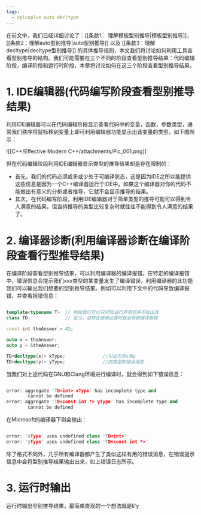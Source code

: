 ```yaml
---
tags:
  - cplusplus auto decltype
---
```


在前文中，我们已经详细讨论了：[[条款1： 理解模板型别推导|模板型别推导]]，[[条款2：理解auto型别推导|auto型别推导]] 以及 [[条款3：理解decltype|decltype型别推导]] 的具体推导规则，本文我们将讨论如何利用工具查看型别推导的结构。我们可能需要在三个不同的阶段查看型别推导结果：代码编辑阶段，编译阶段和运行时阶段，本章将讨论如何在这三个阶段查看型别推导结果。

# 1. IDE编辑器(代码编写阶段查看型别推导结果)

利用IDE编辑器可以在代码编辑阶段显示查看代码中的变量，函数，参数类型，通常我们秩序将鼠标移到变量上即可利用编辑器功能显示出该变量的类型，如下图所示：

![[C++/Effective Modern C++/attachments/Pic_001.png]]

但在代码编辑阶段利用IDE编辑器显示类型的推导结果却是存在限制的：

- 首先，我们的代码必须或多或少处于可编译状态，这是因为IDE之所以能提供这些信息是因为一个C++编译器运行于IDE中。如果这个编译器对你的代码不能做出有意义的分析或者推导，它就不会显示推导的结果。
- 其次，在代码编写阶段，利用IDE编辑器对于简单类型的推导可能可以得到令人满意的结果，但当待推导的类型比较复杂时就往往不能得到令人满意的结果了。

# 2. 编译器诊断(利用编译器诊断在编译阶段查看行型推导结果)

在编译阶段查看型别推导结果，可以利用编译器的编译报错。在特定的编译报错中，错误信息会提示我们xxx类型的某变量发生了编译错误，利用编译器的此功能我们可以输出我们想要的型别推导结果。例如可以利用下文中的代码导致编译报错，并查看报错信息：

``` C++

template<typename T>  // 例如我们可以只对TD进行声明但并不给出其
class TD;             // 定义，这样在使用此类时就会导致编译报错

const int theAnswer = 42;

auto x = theAnswer;
auto y = &theAnswer;

TD<decltype(x)> xType;              //引出包含x和y
TD<decltype(y)> yType;              //的类型的错误消息

```

当我们对上述代码在GNU和Clang环境进行编译时，就会得到如下错误信息：

``` C++

error: aggregate 'TD<int> xType' has incomplete type and 
        cannot be defined
error: aggregate 'TD<const int *> yType' has incomplete type and
        cannot be defined

```

在Microsoft的编译器下则会输出：

``` C++

error: 'xType' uses undefined class 'TD<int>'
error: 'yType' uses undefined class 'TD<const int *>'

```

除了格式不同外，几乎所有编译器都产生了类似这样有用的错误消息，在错误提示信息中会将型别推导结果输出出来，如上错误日志所示。

# 3. 运行时输出

运行时输出型别推导结果，最简单直观的一个想法就是li'y